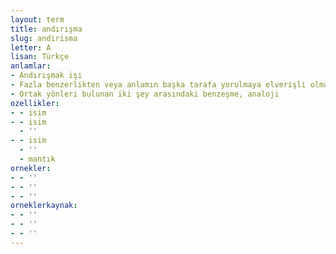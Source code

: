```yaml
---
layout: term
title: andırışma
slug: andirisma
letter: A
lisan: Türkçe
anlamlar:
- Andırışmak işi
- Fazla benzerlikten veya anlamın başka tarafa yorulmaya elverişli olmasından ileri gelen karışıklık, başka bir şeye benzetilmekten doğan şüphe ve tereddüt; iltibas
- Ortak yönleri bulunan iki şey arasındaki benzeşme, analoji
ozellikler:
- - isim
- - isim
  - ''
- - isim
  - ''
  - mantık
ornekler:
- - ''
- - ''
- - ''
orneklerkaynak:
- - ''
- - ''
- - ''
---
```

